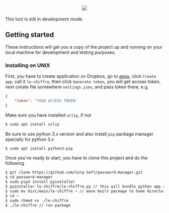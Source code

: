 <h1 align="center">
    <img src="https://dewey.tailorbrands.com/production/brand_version_mockup_image/673/441186673_a4693e27-0973-4ad6-a875-7e165c0d8eee.png?cb=1512853920">
</h1>
<p>This tool is still in development mode.</p>
<h2>Getting started</h2>
<p>These instructions will get you a copy of the project up and running on your local machine for development and testing purposes.</p>
<h3>Installing on UNIX</h3>
<p>First, you have to create application on Dropbox, go to <a href="https://www.dropbox.com/developers/apps">apps</a>, click <code>Create app</code>, call it <code>le-chiffre</code>, then click <code>Generate token</code>, you will get access token, next create file somewhere <code>settings.json</code>, and pass token there, e.g.</p>

```json
{
    "token": "YOUR ACCESS TOKEN"
}
```

<p>Make sure you have installed <code>xclip</code>, if not</p>

```bash
$ sudo apt install xclip
```

<p>Be sure to use python 3.x version and also install <code>pip</code> package manager specially for python 3.x</p>

```bash
$ sudo apt install python3-pip
```

<p>Once you've ready to start, you have to clone this project and do the following</p>

```bash
$ git clone https://github.com/Corp-Soft/password-manager.git
$ cd password-manager
$ sudo pip3 install pyinstaller
$ pyinstaller le-chiffre/le-chiffre.py // this will bundle python app and its dependencies into a single package
$ sudo mv dist/main/le-chiffre ~ // move built package to home directory or anywhere you wanna execute it from
$ cd ~ 
$ sudo chmod +x ./le-chiffre
$ ./le-chiffre // run package
```
